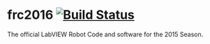 frc2016 [![Build Status](https://travis-ci.org/FRC-1294/frc2016.svg)](https://travis-ci.org/FRC-1294/frc2016)
=========

The official LabVIEW Robot Code and software for the 2015 Season.
